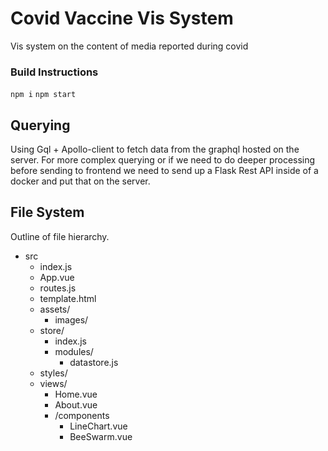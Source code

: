 # Covid Vaccine Vis System

Vis system on the content of media reported during covid

### Build Instructions

`npm i`
`npm start`

## Querying

Using Gql + Apollo-client to fetch data from the graphql hosted on the server.
For more complex querying or if we need to do deeper processing before sending to frontend we need to send up a Flask Rest API inside of a docker and put that on the server.

## File System

Outline of file hierarchy.

- src
  - index.js
  - App.vue
  - routes.js
  - template.html
  - assets/
    - images/
  - store/
    - index.js
    - modules/
      - datastore.js
  - styles/
  - views/
    - Home.vue
    - About.vue
    - /components
      - LineChart.vue
      - BeeSwarm.vue
